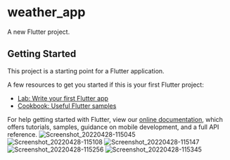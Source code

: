 # weather_app

A new Flutter project.

## Getting Started

This project is a starting point for a Flutter application.

A few resources to get you started if this is your first Flutter project:

- [Lab: Write your first Flutter app](https://flutter.dev/docs/get-started/codelab)
- [Cookbook: Useful Flutter samples](https://flutter.dev/docs/cookbook)

For help getting started with Flutter, view our
[online documentation](https://flutter.dev/docs), which offers tutorials,
samples, guidance on mobile development, and a full API reference.
![Screenshot_20220428-115045](https://user-images.githubusercontent.com/55793940/165716494-6935e09f-212e-42ee-a467-6575f44c1da9.png)
![Screenshot_20220428-115108](https://user-images.githubusercontent.com/55793940/165716502-8dc33333-2cf7-4e4f-b54a-d211b688e6d0.png)
![Screenshot_20220428-115147](https://user-images.githubusercontent.com/55793940/165716508-8a85f330-0d5f-40f9-8b3a-26dd78d1cecb.png)
![Screenshot_20220428-115256](https://user-images.githubusercontent.com/55793940/165716515-0d628d5e-27ab-4dc6-866b-03f450449d8b.png)
![Screenshot_20220428-115345](https://user-images.githubusercontent.com/55793940/165716524-9c76a3e3-03eb-49e2-8050-680935a1b4e0.png)
